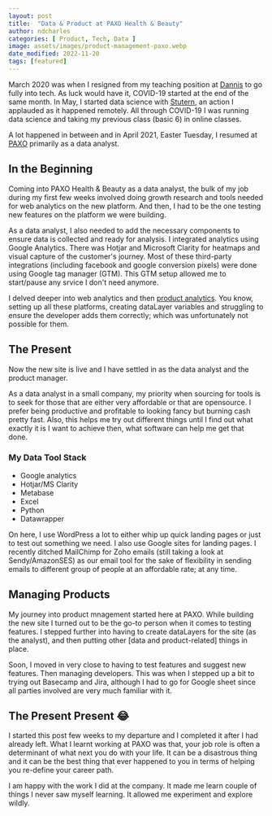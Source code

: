 ```yaml
---
layout: post
title:  "Data & Product at PAXO Health & Beauty"
author: ndcharles
categories: [ Product, Tech, Data ]
image: assets/images/product-management-paxo.webp
date_modified: 2022-11-20
tags: [featured]
---
```

March 2020 was when I resigned from my teaching position at [Dannis](https://danniseducation.com.ng) to go fully into tech. As luck would have it, COVID-19 started at the end of the same month. In May, I started data science with [Stutern](https://stutern.com), an action I applauded as it happened remotely. All through COVID-19 I was running data science and taking my previous class (basic 6) in online classes.

A lot happened in between and in April 2021, Easter Tuesday, I resumed at [PAXO](https://paxo.com.ng) primarily as a data analyst.

## In the Beginning
Coming into PAXO Health & Beauty as a data analyst, the bulk of my job during my first few weeks involved doing growth research and tools needed for web analytics on the new platform. And then, I had to be the one testing new features on the platform we were building.

As a data analyst, I also needed to add the necessary components to ensure data is collected and ready for analysis. I integrated analytics using Google Analytics. There was Hotjar and Microsoft Clarity for heatmaps and visual capture of the customer's journey. Most of these third-party integrations (including facebook and google conversion pixels) were done using Google tag manager (GTM). This GTM setup allowed me to start/pause any srvice I don't need anymore.

I delved deeper into web analytics and then [product analytics](../cxl-product-analytics-how-data-build-products-customers-need). You know, setting up all these platforms, creating dataLayer variables and struggling to ensure the developer adds them correctly; which was unfortunately not possible for them.

## The Present
Now the new site is live and I have settled in as the data analyst and the product manager.

As a data analyst in a small company, my priority when sourcing for tools is to seek for those that are either very affordable or that are opensource. I prefer being productive and profitable to looking fancy but burning cash pretty fast. Also, this helps me try out different things until I find out what exactly it is I want to achieve then, what software can help me get that done.

### My Data Tool Stack
- Google analytics 
- Hotjar/MS Clarity
- Metabase
- Excel
- Python
- Datawrapper

On here, I use WordPress a lot to either whip up quick landing pages or just to test out something we need. I also use Google sites for landing pages. I recently ditched MailChimp for Zoho emails (still taking a look at Sendy/AmazonSES) as our email tool for the sake of flexibility in sending emails to different group of people at an affordable rate; at any time.

## Managing Products
My journey into product mnagement started here at PAXO. While building the new site I turned out to be the go-to person when it comes to testing features. I stepped further into having to create dataLayers for the site (as the analyst), and then putting other [data and product-related] things in place.

Soon, I moved in very close to having to test features and suggest new features. Then managing developers. This was when I stepped up a bit to trying out Basecamp and Jira, although I had to go for Google sheet since all parties involved are very much familiar with it. 

## The Present Present 😂
I started this post few weeks to my departure and I completed it after I had already left. What I learnt working at PAXO was that, your job role is often a determinant of what next you do with your life. It can be a disastrous thing and it can be the best thing that ever happened to you in terms of helping you re-define your career path.

I am happy with the work I did at the company. It made me learn couple of things I never saw myself learning. It allowed me experiment and explore wildly.